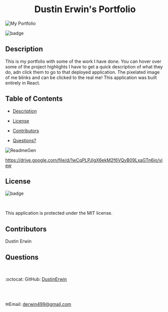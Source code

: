 <h1 align="center">Dustin Erwin's Portfolio</h1>

![My Portfolio](https://user-images.githubusercontent.com/70966543/109666156-ee3a8980-7b3c-11eb-8c5e-ee6b50a3bd83.png)

![badge](https://img.shields.io/badge/license-MIT-blue)<br />

## Description

This is my portfolio with some of the work I have done. You can hover over some of the project highlights I have to get a quick description of what they do, adn click them to go to that deployed application. The pixelated image of me blinks and can be clicked to the real me! This application was built entirely in React.

## Table of Contents

- [Description](#description)

- [License](#license)

- [Contributors](#contributors)

- [Questions?](#questions)

![ReadmeGen](https://user-images.githubusercontent.com/70966543/99893284-081a2580-2c4c-11eb-9da9-a5ebe163134a.gif)

https://drive.google.com/file/d/1wCqPLPJlgX6ekM2f6VQyB09LxaGTn6jo/view

## License

![badge](https://img.shields.io/badge/license-MIT-blue)

<br />

This application is protected under the MIT license.

## Contributors

Dustin Erwin

## Questions

<br />

:octocat: GitHub: [DustinErwin](https://github.com/DustinErwin)

<br />
<br />

✉Email: derwin499@gmail.com
